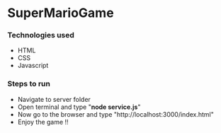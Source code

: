 # SuperMarioGame

### Technologies used 

- HTML
- CSS
- Javascript

### Steps to run

- Navigate to server folder
- Open terminal and type "**node service.js**"
- Now go to the browser and type "http://localhost:3000/index.html"
- Enjoy the game !!

